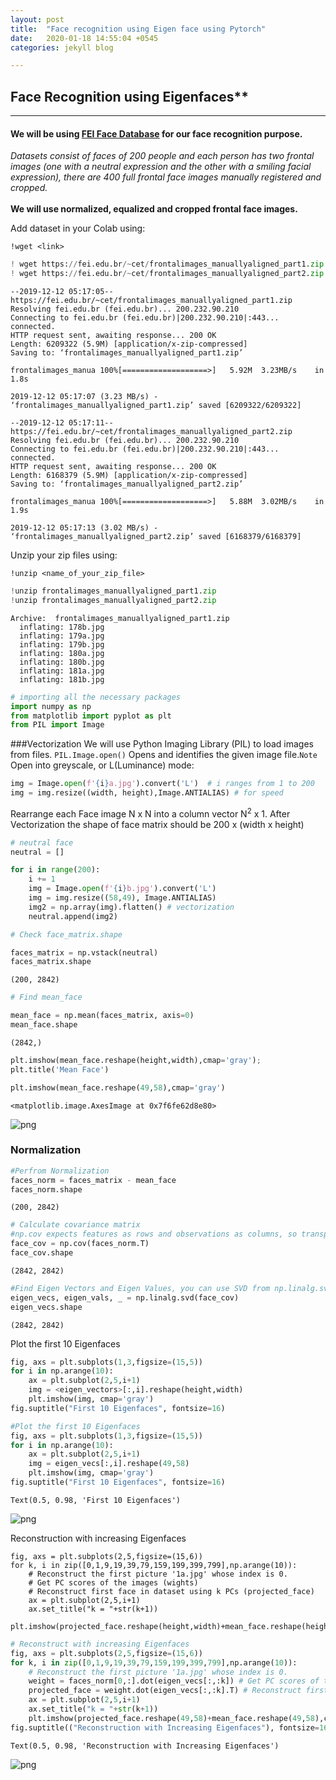 ```yaml
---
layout: post
title:  "Face recognition using Eigen face using Pytorch"
date:   2020-01-18 14:55:04 +0545
categories: jekyll blog

---
```




## Face Recognition using Eigenfaces**
---




#### We will be using [FEI Face Database](https://fei.edu.br/~cet/facedatabase.html)  for our face recognition purpose. 
*Datasets consist of faces of 200 people and each person has two frontal images (one with a neutral expression and the other with a smiling facial expression), there are 400 full frontal face images manually registered and cropped.*
<br><br>**We will use normalized, equalized and cropped frontal face images.**


Add dataset in your Colab using:


```
!wget <link> 
```




```python
! wget https://fei.edu.br/~cet/frontalimages_manuallyaligned_part1.zip
! wget https://fei.edu.br/~cet/frontalimages_manuallyaligned_part2.zip
```

    --2019-12-12 05:17:05--  https://fei.edu.br/~cet/frontalimages_manuallyaligned_part1.zip
    Resolving fei.edu.br (fei.edu.br)... 200.232.90.210
    Connecting to fei.edu.br (fei.edu.br)|200.232.90.210|:443... connected.
    HTTP request sent, awaiting response... 200 OK
    Length: 6209322 (5.9M) [application/x-zip-compressed]
    Saving to: ‘frontalimages_manuallyaligned_part1.zip’
    
    frontalimages_manua 100%[===================>]   5.92M  3.23MB/s    in 1.8s    
    
    2019-12-12 05:17:07 (3.23 MB/s) - ‘frontalimages_manuallyaligned_part1.zip’ saved [6209322/6209322]
    
    --2019-12-12 05:17:11--  https://fei.edu.br/~cet/frontalimages_manuallyaligned_part2.zip
    Resolving fei.edu.br (fei.edu.br)... 200.232.90.210
    Connecting to fei.edu.br (fei.edu.br)|200.232.90.210|:443... connected.
    HTTP request sent, awaiting response... 200 OK
    Length: 6168379 (5.9M) [application/x-zip-compressed]
    Saving to: ‘frontalimages_manuallyaligned_part2.zip’
    
    frontalimages_manua 100%[===================>]   5.88M  3.02MB/s    in 1.9s    
    
    2019-12-12 05:17:13 (3.02 MB/s) - ‘frontalimages_manuallyaligned_part2.zip’ saved [6168379/6168379]
    


Unzip your zip files using:
```
!unzip <name_of_your_zip_file>
```


```python
!unzip frontalimages_manuallyaligned_part1.zip
!unzip frontalimages_manuallyaligned_part2.zip
```

    Archive:  frontalimages_manuallyaligned_part1.zip
      inflating: 178b.jpg                
      inflating: 179a.jpg                
      inflating: 179b.jpg                
      inflating: 180a.jpg                
      inflating: 180b.jpg                
      inflating: 181a.jpg                
      inflating: 181b.jpg                




```python
# importing all the necessary packages 
import numpy as np
from matplotlib import pyplot as plt
from PIL import Image
```

###Vectorization
We will use Python Imaging Library (PIL) to load images from files.
`PIL.Image.open()` Opens and identifies the given image file.`Note` Open into greyscale, or L(Luminance) mode: 

```python
img = Image.open(f'{i}a.jpg').convert('L')  # i ranges from 1 to 200
img = img.resize((width, height),Image.ANTIALIAS) # for speed
```
Rearrange each Face image N x N into a column vector N<sup>2</sup> x 1. After Vectorization the shape of face matrix should be 200 x (width x height)






```python
# neutral face
neutral = []

for i in range(200):
    i += 1
    img = Image.open(f'{i}b.jpg').convert('L')
    img = img.resize((58,49), Image.ANTIALIAS)
    img2 = np.array(img).flatten() # vectorization
    neutral.append(img2)
```


```python
# Check face_matrix.shape 

faces_matrix = np.vstack(neutral)
faces_matrix.shape
```




    (200, 2842)




```python
# Find mean_face

mean_face = np.mean(faces_matrix, axis=0)
mean_face.shape
```




    (2842,)





```python
plt.imshow(mean_face.reshape(height,width),cmap='gray'); 
plt.title('Mean Face')
```





```python
plt.imshow(mean_face.reshape(49,58),cmap='gray')
```




    <matplotlib.image.AxesImage at 0x7f6fe62d8e80>




![png](output_12_1.png)


### Normalization


```python
#Perfrom Normalization
faces_norm = faces_matrix - mean_face
faces_norm.shape
```




    (200, 2842)




```python
# Calculate covariance matrix
#np.cov expects features as rows and observations as columns, so transpose
face_cov = np.cov(faces_norm.T)
face_cov.shape

```




    (2842, 2842)




```python
#Find Eigen Vectors and Eigen Values, you can use SVD from np.linalg.svd
eigen_vecs, eigen_vals, _ = np.linalg.svd(face_cov)
eigen_vecs.shape
```




    (2842, 2842)




Plot the first 10 Eigenfaces
```python
fig, axs = plt.subplots(1,3,figsize=(15,5))
for i in np.arange(10):
    ax = plt.subplot(2,5,i+1)
    img = <eigen_vectors>[:,i].reshape(height,width)
    plt.imshow(img, cmap='gray')
fig.suptitle("First 10 Eigenfaces", fontsize=16)
```




```python
#Plot the first 10 Eigenfaces
fig, axs = plt.subplots(1,3,figsize=(15,5))
for i in np.arange(10):
    ax = plt.subplot(2,5,i+1)
    img = eigen_vecs[:,i].reshape(49,58)
    plt.imshow(img, cmap='gray')
fig.suptitle("First 10 Eigenfaces", fontsize=16)
```




    Text(0.5, 0.98, 'First 10 Eigenfaces')




![png](output_18_1.png)



Reconstruction with increasing Eigenfaces
```
fig, axs = plt.subplots(2,5,figsize=(15,6))
for k, i in zip([0,1,9,19,39,79,159,199,399,799],np.arange(10)):
    # Reconstruct the first picture '1a.jpg' whose index is 0.
    # Get PC scores of the images (wights)
    # Reconstruct first face in dataset using k PCs (projected_face)
    ax = plt.subplot(2,5,i+1)
    ax.set_title("k = "+str(k+1))
    plt.imshow(projected_face.reshape(height,width)+mean_face.reshape(height,width),cmap='gray');
```




```python
# Reconstruct with increasing Eigenfaces
fig, axs = plt.subplots(2,5,figsize=(15,6))
for k, i in zip([0,1,9,19,39,79,159,199,399,799],np.arange(10)):
    # Reconstruct the first picture '1a.jpg' whose index is 0.
    weight = faces_norm[0,:].dot(eigen_vecs[:,:k]) # Get PC scores of the images
    projected_face = weight.dot(eigen_vecs[:,:k].T) # Reconstruct first face in dataset using k PCs
    ax = plt.subplot(2,5,i+1)
    ax.set_title("k = "+str(k+1))
    plt.imshow(projected_face.reshape(49,58)+mean_face.reshape(49,58),cmap='gray');
fig.suptitle(("Reconstruction with Increasing Eigenfaces"), fontsize=16)
```




    Text(0.5, 0.98, 'Reconstruction with Increasing Eigenfaces')




![png](output_20_1.png)



```python

```
